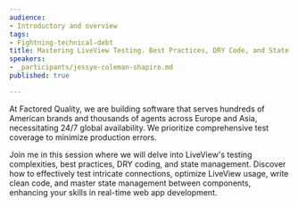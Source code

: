 ```yaml
---
audience:
- Introductory and overview
tags:
- Fightning-technical-debt
title: Mastering LiveView Testing. Best Practices, DRY Code, and State Management
speakers:
- _participants/jessye-coleman-shapiro.md
published: true

---
```

At Factored Quality, we are building software that serves hundreds of American brands and thousands of agents across Europe and Asia, necessitating 24/7 global availability. We prioritize comprehensive test coverage to minimize production errors. 

Join me in this session where we will delve into LiveView's testing complexities, best practices, DRY coding, and state management. Discover how to effectively test intricate connections, optimize LiveView usage, write clean code, and master state management between components, enhancing your skills in real-time web app development.
